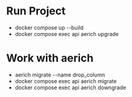 # Run Project
- docker compose up --build
- docker compose exec api aerich upgrade

# Work with aerich
- aerich migrate --name drop_column
- docker compose exec api aerich migrate
- docker compose exec api aerich downgrade

